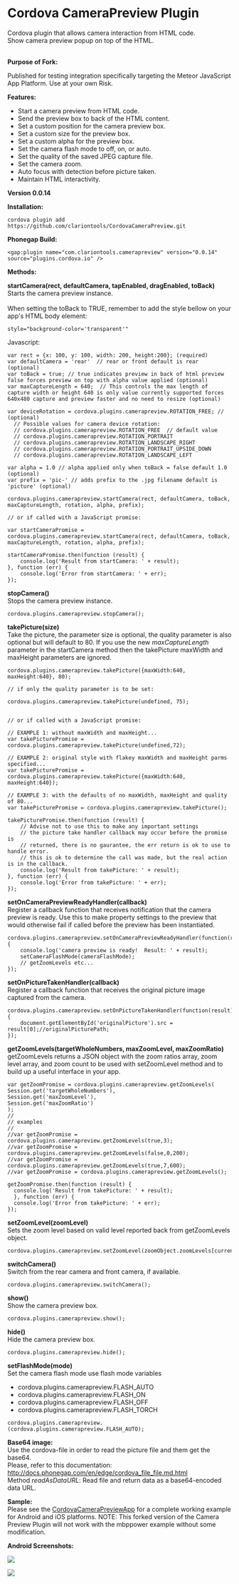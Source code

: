 Cordova CameraPreview Plugin
====================

Cordova plugin that allows camera interaction from HTML code.<br/>
Show camera preview popup on top of the HTML.<br/>
<br/>
<p><b>Purpose of Fork:</b></p>
Published for testing integration specifically targeting the Meteor JavaScript App Platform. Use at your own Risk.<br/>

<p><b>Features:</b></p>
<ul>
  <li>Start a camera preview from HTML code.</li>
  <li>Send the preview box to back of the HTML content.</li>
  <li>Set a custom position for the camera preview box.</li>
  <li>Set a custom size for the preview box.</li>
  <li>Set a custom alpha for the preview box.</li>
  <li>Set the camera flash mode to off, on, or auto.</li>
  <li>Set the quality of the saved JPEG capture file.</li>
  <li>Set the camera zoom.</li>
  <li>Auto focus with detection before picture taken.</li>
  <li>Maintain HTML interactivity.</li>
</ul>

<p><b>Version 0.0.14</b></p>

<p><b>Installation:</b></p>

```
cordova plugin add https://github.com/clariontools/CordovaCameraPreview.git
```

<b>Phonegap Build:</b><br/>

```
<gap:plugin name="com.clariontools.camerapreview" version="0.0.14" source="plugins.cordova.io" />
```

<p><b>Methods:</b></p>


  <b>startCamera(rect, defaultCamera, tapEnabled, dragEnabled, toBack)</b><br/>
  <info>
  	Starts the camera preview instance.
  	<br/>
	<br/>
	When setting the toBack to TRUE, remember to add the style bellow on your app's HTML body element:
```
style="background-color='transparent'"
```
</info>

Javascript:

```
var rect = {x: 100, y: 100, width: 200, height:200}; (required)
var defaultCamera = 'rear'  // rear or front default is rear (optional)
var toBack = true; // true indicates preview in back of html preview false forces preview on top with alpha value applied (optional)
var maxCaptureLength = 640;  // This controls the max length of capture width or height 640 is only value currently supported forces 640x480 capture and preview faster and no need to resize (optional)

var deviceRotation = cordova.plugins.camerapreview.ROTATION_FREE; // (optional)
  // Possible values for camera device rotation:
  // cordova.plugins.camerapreview.ROTATION_FREE  // default value
  // cordova.plugins.camerapreview.ROTATION_PORTRAIT
  // cordova.plugins.camerapreview.ROTATION_LANDSCAPE_RIGHT
  // cordova.plugins.camerapreview.ROTATION_PORTRAIT_UPSIDE_DOWN
  // cordova.plugins.camerapreview.ROTATION_LANDSCAPE_LEFT

var alpha = 1.0 // alpha applied only when toBack = false default 1.0 (optional)
var prefix = 'pic-' // adds prefix to the .jpg filename default is 'picture' (optional)

cordova.plugins.camerapreview.startCamera(rect, defaultCamera, toBack, maxCaptureLength, rotation, alpha, prefix);

// or if called with a JavaScript promise:

var startCameraPromise = cordova.plugins.camerapreview.startCamera(rect, defaultCamera, toBack, maxCaptureLength, rotation, alpha, prefix);

startCameraPromise.then(function (result) {
    console.log('Result from startCamera: ' + result);
}, function (err) {
    console.log('Error from startCamera: ' + err);
});

```

<b>stopCamera()</b><br/>
<info>Stops the camera preview instance.</info><br/>

```
cordova.plugins.camerapreview.stopCamera();
```

<b>takePicture(size)</b><br/>
<info>Take the picture, the parameter size is optional, the quality parameter is also optional but will default to 80.  If you use the new _maxCaptureLength_ parameter in the startCamera method then the takePicture maxWidth and maxHeight parameters are ignored.</info><br/>

```
cordova.plugins.camerapreview.takePicture({maxWidth:640, maxHeight:640}, 80);

// if only the quality parameter is to be set:

cordova.plugins.camerapreview.takePicture(undefined, 75);


// or if called with a JavaScript promise:

// EXAMPLE 1: without maxWidth and maxHeight...
var takePicturePromise = cordova.plugins.camerapreview.takePicture(undefined,72);

// EXAMPLE 2: original style with flakey maxWidth and maxHeight parms specified...
var takePicturePromise = cordova.plugins.camerapreview.takePicture({maxWidth:640, maxHeight:640});

// EXAMPLE 3: with the defaults of no maxWidth, maxHeight and quality of 80...
var takePicturePromise = cordova.plugins.camerapreview.takePicture();

takePicturePromise.then(function (result) {
    // Advise not to use this to make any important settings
    // the picture take handler callback may occur before the promise is
    // returned, there is no gaurantee, the err return is ok to use to handle error.
    // this is ok to determine the call was made, but the real action is in the callback.
    console.log('Result from takePicture: ' + result);
}, function (err) {
    console.log('Error from takePicture: ' + err);
});

```

<b>setOnCameraPreviewReadyHandler(callback)</b><br/>
<info>Register a callback function that receives notification that the camera preview is ready. Use this to make property settings to the preview that would otherwise fail if called before the preview has been instantiated.</info><br/>

```
cordova.plugins.camerapreview.setOnCameraPreviewReadyHandler(function(result){
    console.log('camera preview is ready!  Result: ' + result);
    setCameraFlashMode(cameraFlashMode);
    // getZoomLevels etc...
});
```

<b>setOnPictureTakenHandler(callback)</b><br/>
<info>Register a callback function that receives the original picture image captured from the camera.</info><br/>

```
cordova.plugins.camerapreview.setOnPictureTakenHandler(function(result){
	document.getElementById('originalPicture').src = result[0];//originalPicturePath;
});
```

<b>getZoomLevels(targetWholeNumbers, maxZoomLevel, maxZoomRatio)</b><br/>
<info>getZoomLevels returns a JSON object with the zoom ratios array, zoom level array, and zoom count to be used with setZoomLevel method and to build up a useful interface in your app.</info><br/>

```
var getZoomPromise = cordova.plugins.camerapreview.getZoomLevels(
Session.get('targetWholeNumbers'),
Session.get('maxZoomLevel'),
Session.get('maxZoomRatio')
);
//
// examples
// 
//var getZoomPromise = cordova.plugins.camerapreview.getZoomLevels(true,3);
//var getZoomPromise = cordova.plugins.camerapreview.getZoomLevels(false,0,200);
//var getZoomPromise = cordova.plugins.camerapreview.getZoomLevels(true,7,600);
//var getZoomPromise = cordova.plugins.camerapreview.getZoomLevels();

getZoomPromise.then(function (result) {
  console.log('Result from takePicture: ' + result);
  }, function (err) {
  console.log('Error from takePicture: ' + err);
});

```

<b>setZoomLevel(zoomLevel)</b><br/>
<info>Sets the zoom level based on valid level reported back from getZoomLevels object.</info><br/>

```
cordova.plugins.camerapreview.setZoomLevel(zoomObject.zoomLevels[currentZoomCount]);

```

<b>switchCamera()</b><br/>
<info>Switch from the rear camera and front camera, if available.</info><br/>

```
cordova.plugins.camerapreview.switchCamera();
```

<b>show()</b><br/>
<info>Show the camera preview box.</info><br/>

```
cordova.plugins.camerapreview.show();
```

<b>hide()</b><br/>
<info>Hide the camera preview box.</info><br/>

```
cordova.plugins.camerapreview.hide();
```

<b>setFlashMode(mode)</b><br/>
<info>Set the camera flash mode use flash mode variables</info><br/>
<ul>
<li>cordova.plugins.camerapreview.FLASH_AUTO</li>
<li>cordova.plugins.camerapreview.FLASH_ON</li>
<li>cordova.plugins.camerapreview.FLASH_OFF</li>
<li>cordova.plugins.camerapreview.FLASH_TORCH</li>
</ul>

```
cordova.plugins.camerapreview.(cordova.plugins.camerapreview.FLASH_AUTO);
```

<b>Base64 image:</b><br/>
Use the cordova-file in order to read the picture file and them get the base64.<br/>
Please, refer to this documentation: http://docs.phonegap.com/en/edge/cordova_file_file.md.html<br/>
Method <i>readAsDataURL</i>: Read file and return data as a base64-encoded data URL.

<b>Sample:</b><br/>
Please see the <a href="https://github.com/mbppower/CordovaCameraPreviewApp">CordovaCameraPreviewApp</a> for a complete working example for Android and iOS platforms.  NOTE: This forked version of the Camera Preview Plugin will not work with the mbppower example without some modification.

<p><b>Android Screenshots:</b></p>
<p><img src="https://raw.githubusercontent.com/mbppower/CordovaCameraPreview/master/docs/img/android-1.png"/></p>
<p><img src="https://raw.githubusercontent.com/mbppower/CordovaCameraPreview/master/docs/img/android-2.png"/></p>

